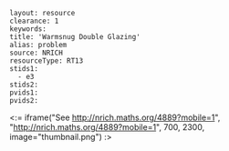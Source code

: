 ````
layout: resource
clearance: 1
keywords:
title: 'Warmsnug Double Glazing'
alias: problem
source: NRICH
resourceType: RT13
stids1: 
  - e3
stids2:
pvids1:
pvids2:

````

<:= iframe("See http://nrich.maths.org/4889?mobile=1", "http://nrich.maths.org/4889?mobile=1", 700, 2300, image="thumbnail.png") :>

